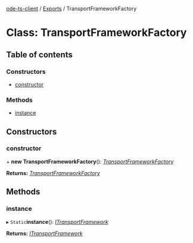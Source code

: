 [ode-ts-client](../README.md) / [Exports](../modules.md) / TransportFrameworkFactory

# Class: TransportFrameworkFactory

## Table of contents

### Constructors

- [constructor](transportframeworkfactory.md#constructor)

### Methods

- [instance](transportframeworkfactory.md#instance)

## Constructors

### constructor

\+ **new TransportFrameworkFactory**(): [*TransportFrameworkFactory*](transportframeworkfactory.md)

**Returns:** [*TransportFrameworkFactory*](transportframeworkfactory.md)

## Methods

### instance

▸ `Static`**instance**(): [*ITransportFramework*](../interfaces/itransportframework.md)

**Returns:** [*ITransportFramework*](../interfaces/itransportframework.md)
